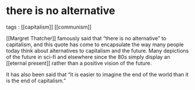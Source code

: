 # there is no alternative

tags
: [[capitalism]] [[communism]]

[[Margret Thatcher]] famously said that &ldquo;there is no alternative&rdquo; to capitalism, and this quote has come to encapsulate the way many people today think about alternatives to capitalism and the future. Many depictions of the future in sci-fi and elsewhere since the 80s simply display an [[eternal present]] rather than a positive vision of the future.

It has also been said that &ldquo;it is easier to imagine the end of the world than it is the end of capitalism.&rdquo;

